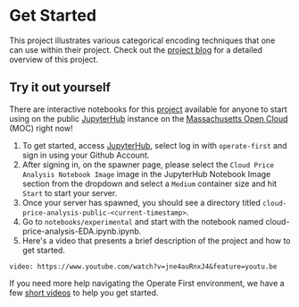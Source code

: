 # Get Started

This project illustrates various categorical encoding techniques that one can use within their project. Check out the [project blog](../blog.md) for a detailed overview of this project.

## Try it out yourself

There are interactive notebooks for this [project](https://github.com/aicoe-aiops/cloud-price-analysis-public) available for anyone to start using on the public [JupyterHub](https://jupyterhub-opf-jupyterhub.apps.smaug.na.operate-first.cloud) instance on the [Massachusetts Open Cloud](https://massopen.cloud/) (MOC) right now!

1. To get started, access [JupyterHub](https:/jupyterhub-opf-jupyterhub.apps.smaug.na.operate-first.cloud), select log in with `operate-first` and sign in using your Github Account.
2. After signing in, on the spawner page, please select the `Cloud Price Analysis Notebook Image` image in the JupyterHub Notebook Image section from the dropdown and select a `Medium` container size and hit `Start` to start your server.
3. Once your server has spawned, you should see a directory titled `cloud-price-analysis-public-<current-timestamp>`.
4. Go to `notebooks/experimental` and start with the notebook named cloud-price-analysis-EDA.ipynb.ipynb.
5. Here's a video that presents a brief description of the project and how to get started.

`video: https://www.youtube.com/watch?v=jne4auRnxJ4&feature=youtu.be`

If you need more help navigating the Operate First environment, we have a few [short videos](https://www.youtube.com/playlist?list=PL8VBRDTElCWpneB4dBu4u1kHElZVWfAwW) to help you get started.
